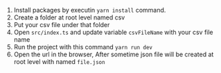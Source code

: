 1. Install packages by executin `yarn install` command.
2. Create a folder at root level named csv
3. Put your csv file under that folder
4. Open `src/index.ts` and update variable `csvFileName` with your csv file name
5. Run the project with this command `yarn run dev`
6. Open the url in the browser, After sometime json file will be created at root level with named `file.json`